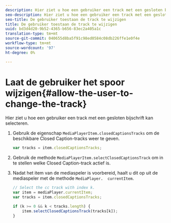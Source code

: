 ```yaml
---
description: Hier ziet u hoe een gebruiker een track met een gesloten bijschrift kan selecteren.
seo-description: Hier ziet u hoe een gebruiker een track met een gesloten bijschrift kan selecteren.
seo-title: De gebruiker toestaan de track te wijzigen
title: De gebruiker toestaan de track te wijzigen
uuid: bd3d4d20-9b52-4365-b656-83ec2a405a1c
translation-type: tm+mt
source-git-commit: 040655d8ba5f91c98ed0584c08db226ffe1e0f4e
workflow-type: tm+mt
source-wordcount: '97'
ht-degree: 0%

---
```



# Laat de gebruiker het spoor wijzigen{#allow-the-user-to-change-the-track}

Hier ziet u hoe een gebruiker een track met een gesloten bijschrift kan selecteren.

1. Gebruik de eigenschap `MediaPlayerItem.closedCaptionsTracks` om de beschikbare Closed Caption-tracks weer te geven.

   ```js
   var tracks = item.closedCaptionsTracks;
   ```

1. Gebruik de methode `MediaPlayerItem.selectClosedCaptionsTrack` om in te stellen welke Closed Caption-track actief is.
1. Nadat het item van de mediaspeler is voorbereid, haalt u dit op uit de mediaspeler met de methode ` MediaPlayer.  currentItem `.

   ```js
   // Select the cc track with index k. 
   var item = mediaPlayer.currentItem;     
   var tracks = item.closedCaptionsTracks; 
   
   if (k >= 0 && k < tracks.length) { 
       item.selectClosedCaptionsTrack(tracks[k]); 
   }
   ```

